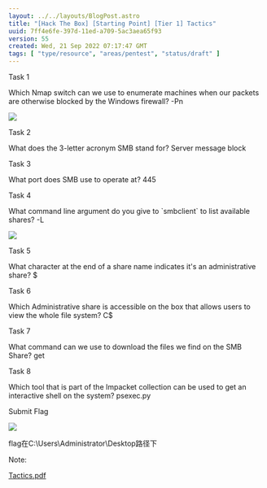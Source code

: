 ```yaml
---
layout: ../../layouts/BlogPost.astro
title: "[Hack The Box] [Starting Point] [Tier 1] Tactics"
uuid: 7ff4e6fe-397d-11ed-a709-5ac3aea65f93
version: 55
created: Wed, 21 Sep 2022 07:17:47 GMT
tags: [ "type/resource", "areas/pentest", "status/draft" ]
---
```


Task 1

Which Nmap switch can we use to enumerate machines when our packets are otherwise blocked by the Windows firewall? -Pn

![](https://images.amplenote.com/7ff4e6fe-397d-11ed-a709-5ac3aea65f93/53c95b4a-9f1d-462f-b2c7-95bfad1022ef.png)

Task 2

What does the 3-letter acronym SMB stand for? Server message block

Task 3

What port does SMB use to operate at? 445

Task 4

What command line argument do you give to \`smbclient\` to list available shares? -L

![](https://images.amplenote.com/7ff4e6fe-397d-11ed-a709-5ac3aea65f93/417842d9-fa55-44fd-9524-e281c01ff50b.png)

Task 5

What character at the end of a share name indicates it's an administrative share? $

Task 6

Which Administrative share is accessible on the box that allows users to view the whole file system? C$

Task 7

What command can we use to download the files we find on the SMB Share? get

Task 8

Which tool that is part of the Impacket collection can be used to get an interactive shell on the system? psexec.py

Submit Flag

![](https://images.amplenote.com/7ff4e6fe-397d-11ed-a709-5ac3aea65f93/3391d7d8-2a6e-4d66-9176-c2efb08cdf7e.png)

flag在C:\\Users\\Administrator\\Desktop路径下

Note:

[Tactics.pdf](attachment://7d598a7a-a1aa-48a0-9684-c59fcad3df3f)